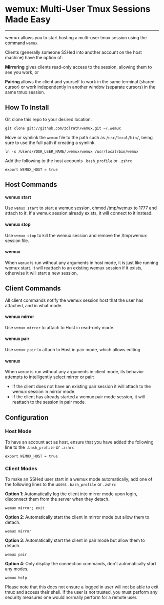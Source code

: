 # wemux: Multi-User Tmux Sessions Made Easy
***
wemux allows you to start hosting a multi-user tmux session using the command `wemux`.

Clients (generally someone SSHed into another account on the host machine) have the option of:

**Mirroring** gives clients read-only access to the session, allowing them to see you work, or

**Pairing** allows the client and yourself to work in the same terminal (shared cursor)
  or work independently in another window (separate cursors) in the same tmux session.

## How To Install
  Git clone this repo to your desired location.

    git clone git://github.com/zolrath/wemux.git ~/.wemux

  Move or symlink the `wemux` file to the path such as `/usr/local/bin/`, being sure
  to use the full path if creating a symlink.

    ln -s /Users/YOUR_USER_NAME/.wemux/wemux /usr/local/bin/wemux

  Add the following to the host accounts `.bash_profile` or `.zshrc`

    export WEMUX_HOST = true

## Host Commands
#### wemux start
  Use `wemux start` to start a wemux session, chmod /tmp/wemux to 1777 and attach to it.
  If a wemux session already exists, it will connect to it instead.
#### wemux stop
  Use `wemux stop` to kill the wemux session and remove the /tmp/wemux session file.
#### wemux
  When `wemux` is run without any arguments in host mode, it is just like running wemux start.
  It will reattach to an existing wemux session if it exists, otherwise it will start a new session.

## Client Commands
  All client commands notify the wemux session host that the user has attached, and in what mode.
#### wemux mirror
  Use `wemux mirror` to attach to Host in read-only mode.
#### wemux pair
  Use `wemux pair` to attach to Host in pair mode, which allows editing.
#### wemux
  When `wemux` is run without any arguments in client mode, its behavior attempts to intelligently select mirror or pair:

  * If the client does not have an existing pair session it will attach to the wemux session in mirror mode.
  * If the client has already started a wemux pair mode session, it will reattach to the session in pair mode.

## Configuration
### Host Mode
To have an account act as host, ensure that you have added the following line to the `.bash_profile` or `.zshrc`

    export WEMUX_HOST = true

### Client Modes

To make an SSHed user start in a wemux mode automatically, add one of the following lines
to the users `.bash_profile` or `.zshrc`

**Option 1**: Automatically log the client into mirror mode upon login, disconnect them from the server when they detach.

    wemux mirror; exit

**Option 2**: Automatically start the client in mirror mode but allow them to detach.

    wemux mirror

**Option 3**: Automatically start the client in pair mode but allow them to detach.

    wemux pair

**Option 4**: Only display the connection commands, don't automatically start any modes.

    wemux help

Please note that this does not ensure a logged in user will not be able to exit tmux and access their
shell. If the user is not trusted, you must perform any security measures one would normally perform for a remote user.
